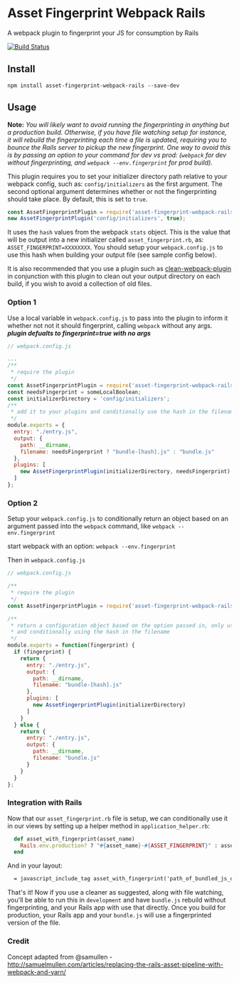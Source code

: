 # Asset Fingerprint Webpack Rails
A webpack plugin to fingerprint your JS for consumption by Rails

[![Build Status](https://travis-ci.org/coderbydesign/asset-fingerprint-webpack-rails.svg?branch=master)](https://travis-ci.org/coderbydesign/asset-fingerprint-webpack-rails)

## Install
```
npm install asset-fingerprint-webpack-rails --save-dev
```

## Usage
**Note:** _You will likely want to avoid running the fingerprinting in anything but a production build. Otherwise, if you have file watching setup for instance, it will rebuild the fingerprinting each time a file is updated, requiring you to bounce the Rails server to pickup the new fingerprint. One way to avoid this is by passing an option to your command for dev vs prod: (`webpack` for dev without fingerprinting, and `webpack --env.fingerprint` for prod build)._

This plugin requires you to set your initializer directory path relative to your webpack config, such as: `config/initializers` as the first argument. The second optional argument determines whether or not the fingerprinting should take place. By default, this is set to `true`.

```javascript
const AssetFingerprintPlugin = require('asset-fingerprint-webpack-rails');
new AssetFingerprintPlugin('config/initializers', true);
```

It uses the `hash` values from the webpack `stats` object. This is the value that will be output into a new initializer called `asset_fingerprint.rb`, as: `ASSET_FINGERPRINT=XXXXXXXX`. You should setup your `webpack.config.js` to use this hash when building your output file (see sample config below).

It is also recommended that you use a plugin such as [clean-webpack-plugin](https://github.com/johnagan/clean-webpack-plugin) in conjunction with this plugin to clean out your output directory on each build, if you wish to avoid a collection of old files.

### Option 1
Use a local variable in `webpack.config.js` to pass into the plugin to inform it whether not not it should fingerprint, calling `webpack` without any args. **_plugin defualts to fingerprint=true with no args_**
```javascript
// webpack.config.js

...
/**
 * require the plugin
 */
const AssetFingerprintPlugin = require('asset-fingerprint-webpack-rails');
const needsFingerprint = someLocalBoolean;
const initializerDirectory = 'config/initializers';
/**
 * add it to your plugins and conditionally use the hash in the filename
 */
module.exports = {
  entry: "./entry.js",
  output: {
    path: __dirname,
    filename: needsFingerprint ? "bundle-[hash].js" : "bundle.js"
  },
  plugins: [
    new AssetFingerprintPlugin(initializerDirectory, needsFingerprint)
  ]
};
```

### Option 2
Setup your `webpack.config.js` to conditionally return an object based on an argument passed into the `webpack` command, like `webpack --env.fingerprint`

start webpack with an option: `webpack --env.fingerprint`

Then in `webpack.config.js`
```javascript
// webpack.config.js

/**
 * require the plugin
 */
const AssetFingerprintPlugin = require('asset-fingerprint-webpack-rails');

/**
 * return a configuration object based on the option passed in, only using the plugin when it exists
 * and conditionally using the hash in the filename
 */
module.exports = function(fingerprint) {
  if (fingerprint) {
    return {
      entry: "./entry.js",
      output: {
        path: __dirname,
        filename: "bundle-[hash].js"
      },
      plugins: [
        new AssetFingerprintPlugin(initializerDirectory)
      ]
    }
  } else {
    return {
      entry: "./entry.js",
      output: {
        path: __dirname,
        filename: "bundle.js"
      }
    }
  }
};
```

### Integration with Rails
Now that our `asset_fingerprint.rb` file is setup, we can conditionally use it in our views by setting up a helper method in `application_helper.rb`:

```ruby
  def asset_with_fingerprint(asset_name)
    Rails.env.production? ? "#{asset_name}-#{ASSET_FINGERPRINT}" : asset_name
  end
```

And in your layout:

```html
  = javascript_include_tag asset_with_fingerprint('path_of_bundled_js_output/bundle')
```

That's it! Now if you use a cleaner as suggested, along with file watching, you'll be able to run this in `development` and have `bundle.js` rebuild without fingerprinting, and your Rails app with use that directly. Once you build for production, your Rails app and your `bundle.js` will use a fingerprinted version of the file.

### Credit
Concept adapted from @samullen - http://samuelmullen.com/articles/replacing-the-rails-asset-pipeline-with-webpack-and-yarn/
